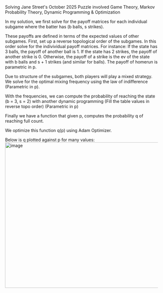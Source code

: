 Solving Jane Street's October 2025 Puzzle involved Game Theory, Markov Probability Theory, Dynamic Programming & Optimization

In my solution, we first solve for the payoff matrices for each individual subgame where the batter has (b balls, s strikes).

These payoffs are defined in terms of the expected values of other subgames. 
  First, set up a reverse topological order of the subgames. 
  In this order solve for the indivividual payoff matrices.
  For instance:
    If the state has 3 balls, the payoff of another ball is 1.
    If the state has 2 strikes, the payoff of another strike is 0.
    Otherwise, the payoff of a strike is the ev of the state with b balls and s + 1 strikes (and similar for balls).
    The payoff of homerun is parametric in p.

Due to structure of the subgames, both players will play a mixed strategy. We solve for the optimal mixing frequency using the law of indifference (Parametric in p).

With the frequencies, we can compute the probability of reaching the state (b = 3, s = 2) with another dynamic programming (Fill the table values in reverse topo order) (Parametric in p)

Finally we have a function that given p, computes the probability q of reaching full count.

We optimize this function q(p) using Adam Optimizer.


Below is q plotted against p for many values:
<img width="640" height="480" alt="image" src="https://github.com/user-attachments/assets/36bcb8ce-b0d8-4844-a129-7586fafd0716" />
